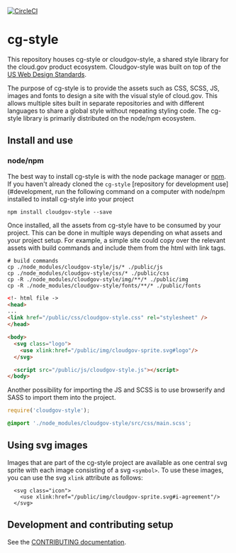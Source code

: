 [![CircleCI](https://circleci.com/gh/18F/cg-style.svg?style=svg)](https://circleci.com/gh/18F/cg-style)

# cg-style
This repository houses cg-style or cloudgov-style, a shared style library for the cloud.gov product ecosystem. Cloudgov-style was built on top of the [US Web Design Standards](https://github.com/18F/web-design-standards).

The purpose of cg-style is to provide the assets such as CSS, SCSS, JS, images and fonts to design a site with the visual style of cloud.gov. This allows multiple sites built in separate repositories and with different languages to share a global style without repeating styling code. The cg-style library is primarily distributed on the node/npm ecosystem.

## Install and use
### node/npm
The best way to install cg-style is with the node package manager or [npm](https://www.npmjs.com/). If you haven't already cloned the `cg-style` [repository for development use](#development, run the following command on a computer with node/npm installed to install cg-style into your project

```
npm install cloudgov-style --save
```

Once installed, all the assets from cg-style have to be consumed by your project. This can be done in multiple ways depending on what assets and your project setup. For example, a simple site could copy over the relevant assets with build commands and include them from the html with link tags.

```
# build commands
cp ./node_modules/cloudgov-style/js/* ./public/js
cp ./node_modules/cloudgov-style/css/* ./public/css
cp -R ./node_modules/cloudgov-style/img/**/* ./public/img
cp -R ./node_modules/cloudgov-style/fonts/**/* ./public/fonts
```

```html
<!- html file ->
<head>
...
<link href="/public/css/cloudgov-style.css" rel="stylesheet" />
</head>

<body>
  <svg class="logo">
    <use xlink:href="/public/img/cloudgov-sprite.svg#logo"/>
  </svg>

  <script src="/public/js/cloudgov-style.js"></script>
</body>
```

Another possibility for importing the JS and SCSS is to use browserify and SASS to import them into the project.

```js
require('cloudgov-style');
```

```css
@import './node_modules/cloudgov-style/src/css/main.scss';
```

## Using svg images
Images that are part of the cg-style project are available as one central svg sprite with each image consisting of a svg `<symbol>`. To use these images, you can use the svg `xlink` attribute as follows:
```
  <svg class="icon">
    <use xlink:href="/public/img/cloudgov-sprite.svg#i-agreement"/>
  </svg>
```
## Development and contributing setup

See the [CONTRIBUTING documentation](CONTRIBUTING.md).
